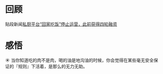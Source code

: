 # 回顾

贴段新闻[私厨平台“回家吃饭”停止运营，此前获得四轮融资](https://36kr.com/p/726089605531528)

# 感悟

☀️ 当你知道吃的肉不是肉，喝的油是地沟油的时候，你会觉得在某些毫无安全保证的『规则』下活着，是那么的无力无助。
